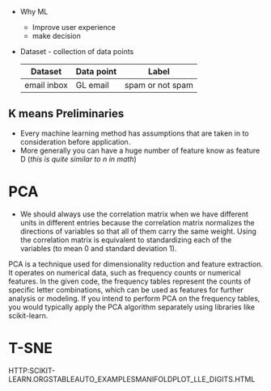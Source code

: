 - Why ML

  - Improve user experience
  - make decision

- Dataset - collection of data points

  | Dataset     | Data point | Label            |
  | ----------- | ---------- | ---------------- |
  | email inbox | GL email   | spam or not spam |

## K means Preliminaries

- Every machine learning method has assumptions that are taken in to consideration before application.
- More generally you can have a huge number of feature know as feature D (_this is quite similar to n in math_)

[](https://youtu.be/EItlUEPCIzM)
[](https://youtu.be/R2e3Ls9H_fc)

# PCA

- We should always use the correlation matrix when we have different units in different entries because the correlation matrix normalizes the directions of variables so that all of them carry the same weight. Using the correlation matrix is equivalent to standardizing each of the variables (to mean 0 and standard deviation 1).

PCA is a technique used for dimensionality reduction and feature extraction. It operates on numerical data, such as frequency counts or numerical features. In the given code, the frequency tables represent the counts of specific letter combinations, which can be used as features for further analysis or modeling. If you intend to perform PCA on the frequency tables, you would typically apply the PCA algorithm separately using libraries like scikit-learn.

# T-SNE

HTTP:SCIKIT-LEARN.ORGSTABLEAUTO_EXAMPLESMANIFOLDPLOT_LLE_DIGITS.HTML
